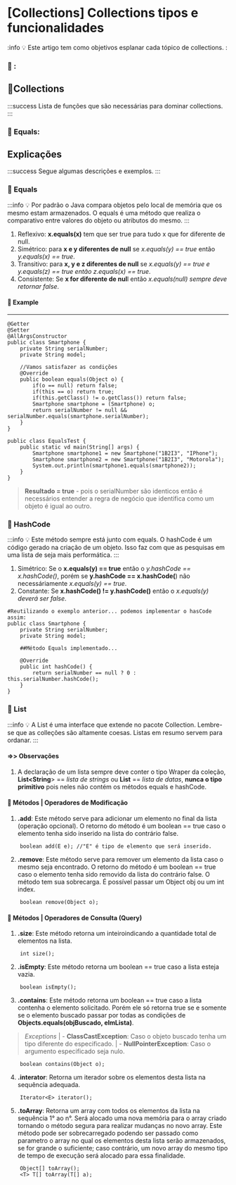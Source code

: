 # [Collections] Collections tipos e funcionalidades

:info
:bulb: Este artigo tem como objetivos esplanar cada tópico de collections.
:

### :small_blue_diamond: :


## :book:Collections 

:::success
Lista de funções que são necessárias para dominar collections.
:::

### :small_blue_diamond: Equals:


## Explicações

:::success
Segue algumas descrições e exemplos.
:::

### :small_blue_diamond: Equals
:::info
:bulb: Por padrão o Java compara objetos pelo local de memória que os mesmo estam armazenados. O equals é uma método que realiza o comparativo entre valores do objeto ou atributos do mesmo.
:::

1. Reflexivo: **x.equals(x)** tem que ser true para tudo x que for diferente de null.
2. Simétrico: para **x e y diferentes de null** se *x.equals(y) == true* então *y.equals(x) == true*.
3. Transitivo: para **x, y e z diferentes de null** se *x.equals(y) == true e y.equals(z) == true então z.equals(x) == true*.
4. Consistente: Se **x for diferente de nul**l então *x.equals(null) sempre deve retornar false*.

#### :small_blue_diamond: Example
---

```gherkin=
@Getter
@Setter
@AllArgsConstructor
public class Smartphone {
    private String serialNumber;
    private String model;

    //Vamos satisfazer as condições
    @Override
    public boolean equals(Object o) {
    	if(o == null) return false;
    	if(this == o) return true;
    	if(this.getClass() != o.getClass()) return false;
    	Smartphone smartphone = (Smartphone) o;
    	return serialNumber != null && serialNumber.equals(smartphone.serialNumber);
    }
}

public class EqualsTest {
    public static vd main(String[] args) {
    	Smartphone smartphone1 = new Smartphone("1B2I3", "IPhone");
    	Smartphone smartphone2 = new Smartphone("1B2I3", "Motorola");
        System.out.println(smartphone1.equals(smartphone2));    
	}
}
```
> **Resultado = true** - pois o serialNumber são identicos então é         necessários entender a regra de negócio que identifica como um objeto é igual ao outro.


### :small_blue_diamond: HashCode
:::info
:bulb: Este método sempre está junto com equals. O hashCode é um código gerado na criação de um objeto. Isso faz com que as pesquisas em uma lista de seja mais performática.
:::
1. Simétrico: Se o **x.equals(y) == true** então o *y.hashCode == x.hashCode()*, porém se **y.hashCode == x.hashCode(**) não necessáriamente *x.equals(y) == true*.
2. Constante: Se **x.hashCode() != y.hashCode()** então o *x.equals(y) deverá ser false*.
```gherkin=
#Reutilizando o exemplo anterior... podemos implementar o hasCode assim:
public class Smartphone {
    private String serialNumber;
    private String model;

    ##Método Equals implementado...
    
    @Override
    public int hashCode() {
        return serialNumber == null ? 0 : this.serialNumber.hashCode();
    }
}

```
### :small_blue_diamond: List
:::info
:bulb: A List é uma interface que extende no pacote Collection. Lembre-se que as colleções são altamente coesas. Listas em resumo servem para ordanar.
:::
#### =>> Observações
1. A declaração de um lista sempre deve conter o tipo Wraper da coleção, **List<String**> == *lista de strings* ou **List<LocalDate>** == *lista de datas*, **nunca o tipo primitivo** pois neles não contém os métodos equals e hashCode.
    
#### :small_blue_diamond: Métodos | Operadores de Modificação
1. **.add**: Este método serve para adicionar um elemento no final da lista (operação opcional). O retorno do método é um boolean == true caso o elemento tenha sido inserido na lista do contrário false.
```gherkin=
    boolean add(E e); //"E" é tipo de elemento que será inserido.
```
2. **.remove**: Este método serve para remover um elemento da lista caso o mesmo seja encontrado. O retorno do método é um boolean == true caso o elemento tenha sido removido da lista do contrário false. O método tem sua sobrecarga. É possível passar um Object obj ou um int index.
```gherkin=
    boolean remove(Object o); 
```
#### :small_blue_diamond: Métodos | Operadores de Consulta (Query)
1. **.size**: Este método retorna um inteiroindicando a quantidade total de elementos na lista. 
```gherkin=
    int size();
```
2. **.isEmpty**: Este método retorna um boolean == true caso a lista esteja vazia.
```gherkin=
    boolean isEmpty();
```
3. **.contains**: Este método retorna um boolean == true caso a lista contenha o elemento solicitado. Porém ele só retorna true se e somente se o elemento buscado passar por todas as condições de **Objects.equals(objBuscado, elmLista)**. 

>  *Exceptions* |
    - **ClassCastException**: Caso o objeto buscado tenha um tipo diferente do especificado. |
    - **NullPointerException**: Caso o argumento especificado seja nulo.
```gherkin=
    boolean contains(Object o);
```
4. **.interator**: Retorna um iterador sobre os elementos desta lista na sequência adequada.
```gherkin=
    Iterator<E> iterator();
```
5. **.toArray**: Retorna um array com todos os elementos da lista na sequência 1° ao n°. Será alocado uma nova memória para o array criado tornando o método segura para realizar mudanças no novo array. Este método pode ser sobrecarregado podendo ser passado como parametro o array no qual os elementos desta lista serão armazenados, se for grande o suficiente; caso contrário, um novo array do mesmo tipo de tempo de execução será alocado para essa finalidade.
```gherkin=
    Object[] toArray();
    <T> T[] toArray(T[] a);
```


